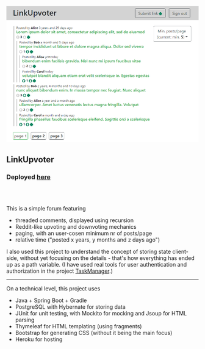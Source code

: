 <img src="https://github.com/zsofi-gagyi/linkUpvoter/blob/master/screenshots/2.png" width="870px"></img> 

<h2>LinkUpvoter</h2>
<h3>Deployed <a href="https://link-upvoter.herokuapp.com/">here</a></h3>
<br/>
<br/>
<p>This is a simple forum featuring</p>

- threaded comments, displayed using recursion
- Reddit-like upvoting and downvoting mechanics
- paging, with an user-cosen minimum nr of posts/page
- relative time ("posted x years, y months and z days ago")

I also used this project to understand the concept of storing state client-side, without yet focusing on the details - that's how everything has ended up as a path variable. (I have used real tools for user authentication and authorization in the project <a href="https://github.com/zsofi-gagyi/notTrello">TaskManager</a>.)

---

On a technical level, this project uses 

- Java + Spring Boot + Gradle
- PostgreSQL with Hybernate for storing data
- JUnit for unit testing, with Mockito for mocking and Jsoup for HTML parsing
- Thymeleaf for HTML templating (using fragments)
- Bootstrap for generating CSS (without it being the main focus)
- Heroku for hosting
